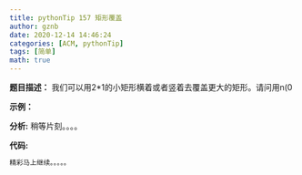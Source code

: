 ```yaml
---
title: pythonTip 157 矩形覆盖 
author: gznb
date: 2020-12-14 14:46:24
categories: [ACM, pythonTip]
tags: [简单]
math: true
---
```


**题目描述：**
我们可以用2*1的小矩形横着或者竖着去覆盖更大的矩形。请问用n(0

**示例：**


**分析:**
稍等片刻。。。。

**代码:**
```python
精彩马上继续。。。。。
```
